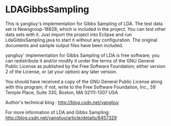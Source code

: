 LDAGibbsSampling
================

This is yangliuy's implementation for Gibbs Sampling of LDA. The test data set is Newsgroup-18828, which is included in the project. You can test other data sets with it. Just import the project into Eclipse and run LdaGibbsSampling.java to start it without any configuration. The original documents and sample output files have been included.

yangliuy' implementation for Gibbs Sampling of LDA is free software; you can redistribute it and/or modify it under the terms of the GNU General Public License as published by the Free Software Foundation; either version 2 of the License, or (at your option) any later version.

You should have received a copy of the GNU General Public License along with this program; if not, write to the Free Software Foundation, Inc., 59 Temple Place, Suite 330, Boston, MA 02111-1307 USA

Author's technical blog : http://blog.csdn.net/yangliuy

For more information of LDA and Gibbs Sampling: http://blog.csdn.net/yangliuy/article/details/8457329
